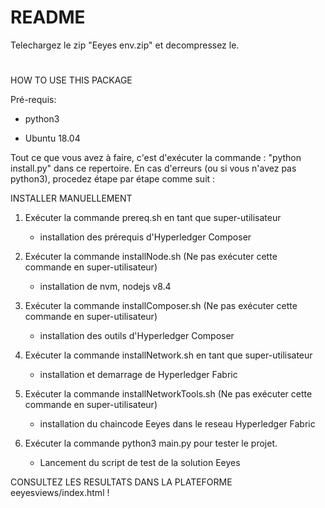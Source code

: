 ﻿# README #

Telechargez le zip "Eeyes env.zip" et decompressez le.

#
HOW TO USE THIS PACKAGE

Pré-requis:
    
-   python3
   
-   Ubuntu 18.04


Tout ce que vous avez à faire, c'est 
d'exécuter la commande : "python install.py"
dans ce repertoire. 
En cas d'erreurs (ou si vous n'avez pas python3), procedez étape par étape comme suit :




INSTALLER MANUELLEMENT


1. Exécuter la commande prereq.sh en tant que super-utilisateur
	
	- installation des prérequis d'Hyperledger Composer 

2. Exécuter la commande installNode.sh (Ne pas exécuter cette commande en super-utilisateur)
	
	- installation de nvm, nodejs v8.4
3. Exécuter la commande installComposer.sh (Ne pas exécuter cette commande en super-utilisateur)
	
	- installation des outils d'Hyperledger Composer

4. Exécuter la commande installNetwork.sh en tant que super-utilisateur
	
	- installation et demarrage de Hyperledger Fabric

5. Exécuter la commande installNetworkTools.sh (Ne pas exécuter cette commande en super-utilisateur)
	
	- installation du chaincode Eeyes dans le reseau Hyperledger Fabric
6. Exécuter la commande python3 main.py pour tester le projet.
	
	- Lancement du script de test de la solution Eeyes




CONSULTEZ LES RESULTATS DANS LA PLATEFORME eeyesviews/index.html !

